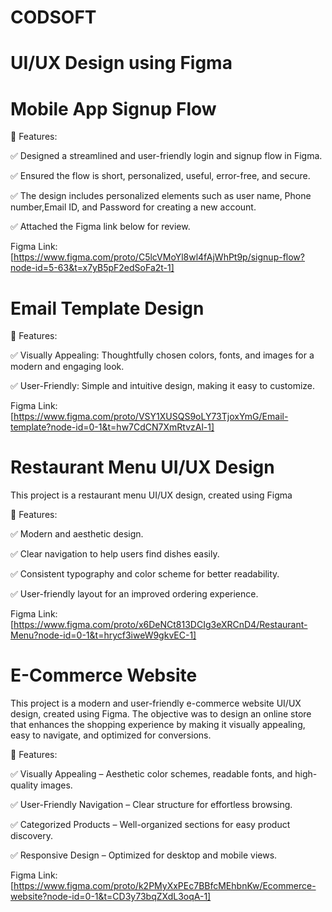 # CODSOFT
# UI/UX Design using Figma

# Mobile App Signup Flow 

📌 Features:

✅ Designed a streamlined and user-friendly login and signup flow in Figma.

✅ Ensured the flow is short, personalized, useful, error-free, and secure.

✅ The design includes personalized elements such as user name, Phone number,Email ID, and Password for creating a new account.

✅ Attached the Figma link below for review.

   
Figma Link: [https://www.figma.com/proto/C5lcVMoYl8wl4fAjWhPt9p/signup-flow?node-id=5-63&t=x7yB5pF2edSoFa2t-1]

# Email Template Design

📌 Features:

✅ Visually Appealing: Thoughtfully chosen colors, fonts, and images for a modern and engaging look.

✅ User-Friendly: Simple and intuitive design, making it easy to customize.

   
Figma Link: [https://www.figma.com/proto/VSY1XUSQS9oLY73TjoxYmG/Email-template?node-id=0-1&t=hw7CdCN7XmRtvzAl-1]

# Restaurant Menu UI/UX Design

This project is a restaurant menu UI/UX design, created using Figma

📌 Features:

✅ Modern and aesthetic design.

✅ Clear navigation to help users find dishes easily.

✅ Consistent typography and color scheme for better readability.

✅ User-friendly layout for an improved ordering experience.


Figma Link: [https://www.figma.com/proto/x6DeNCt813DCIg3eXRCnD4/Restaurant-Menu?node-id=0-1&t=hrycf3iweW9gkvEC-1]

# E-Commerce Website

This project is a modern and user-friendly e-commerce website UI/UX design, created using Figma. The objective was to design an online store that enhances the shopping experience by making it visually appealing, easy to navigate, and optimized for conversions.

📌 Features:

✅ Visually Appealing – Aesthetic color schemes, readable fonts, and high-quality images.

✅ User-Friendly Navigation – Clear structure for effortless browsing.

✅ Categorized Products – Well-organized sections for easy product discovery.

✅ Responsive Design – Optimized for desktop and mobile views.


Figma Link: [https://www.figma.com/proto/k2PMyXxPEc7BBfcMEhbnKw/Ecommerce-website?node-id=0-1&t=CD3y73bqZXdL3oqA-1]





